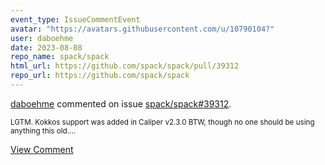```yaml
---
event_type: IssueCommentEvent
avatar: "https://avatars.githubusercontent.com/u/10790104?"
user: daboehme
date: 2023-08-08
repo_name: spack/spack
html_url: https://github.com/spack/spack/pull/39312
repo_url: https://github.com/spack/spack
---
```


<a href='https://github.com/daboehme' target='_blank'>daboehme</a> commented on issue <a href='https://github.com/spack/spack/pull/39312' target='_blank'>spack/spack#39312</a>.

<small>LGTM. Kokkos support was added in Caliper v2.3.0 BTW, though no one should be using anything this old....</small>

<a href='https://github.com/spack/spack/pull/39312' target='_blank'>View Comment</a>